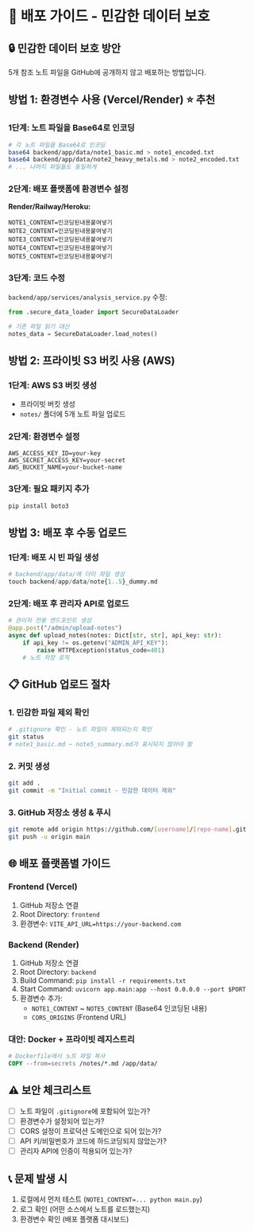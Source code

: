 # 🚀 배포 가이드 - 민감한 데이터 보호

## 🔒 민감한 데이터 보호 방안

5개 참조 노트 파일을 GitHub에 공개하지 않고 배포하는 방법입니다.

## 방법 1: 환경변수 사용 (Vercel/Render) ⭐ 추천

### 1단계: 노트 파일을 Base64로 인코딩

```bash
# 각 노트 파일을 Base64로 인코딩
base64 backend/app/data/note1_basic.md > note1_encoded.txt
base64 backend/app/data/note2_heavy_metals.md > note2_encoded.txt
# ... 나머지 파일들도 동일하게
```

### 2단계: 배포 플랫폼에 환경변수 설정

**Render/Railway/Heroku:**
```
NOTE1_CONTENT=인코딩된내용붙여넣기
NOTE2_CONTENT=인코딩된내용붙여넣기
NOTE3_CONTENT=인코딩된내용붙여넣기
NOTE4_CONTENT=인코딩된내용붙여넣기
NOTE5_CONTENT=인코딩된내용붙여넣기
```

### 3단계: 코드 수정

`backend/app/services/analysis_service.py` 수정:
```python
from .secure_data_loader import SecureDataLoader

# 기존 파일 읽기 대신
notes_data = SecureDataLoader.load_notes()
```

## 방법 2: 프라이빗 S3 버킷 사용 (AWS)

### 1단계: AWS S3 버킷 생성
- 프라이빗 버킷 생성
- `notes/` 폴더에 5개 노트 파일 업로드

### 2단계: 환경변수 설정
```
AWS_ACCESS_KEY_ID=your-key
AWS_SECRET_ACCESS_KEY=your-secret
AWS_BUCKET_NAME=your-bucket-name
```

### 3단계: 필요 패키지 추가
```bash
pip install boto3
```

## 방법 3: 배포 후 수동 업로드

### 1단계: 배포 시 빈 파일 생성
```python
# backend/app/data/에 더미 파일 생성
touch backend/app/data/note{1..5}_dummy.md
```

### 2단계: 배포 후 관리자 API로 업로드
```python
# 관리자 전용 엔드포인트 생성
@app.post("/admin/upload-notes")
async def upload_notes(notes: Dict[str, str], api_key: str):
    if api_key != os.getenv("ADMIN_API_KEY"):
        raise HTTPException(status_code=401)
    # 노트 저장 로직
```

## 📋 GitHub 업로드 절차

### 1. 민감한 파일 제외 확인
```bash
# .gitignore 확인 - 노트 파일이 제외되는지 확인
git status
# note1_basic.md ~ note5_summary.md가 표시되지 않아야 함
```

### 2. 커밋 생성
```bash
git add .
git commit -m "Initial commit - 민감한 데이터 제외"
```

### 3. GitHub 저장소 생성 & 푸시
```bash
git remote add origin https://github.com/[username]/[repo-name].git
git push -u origin main
```

## 🌐 배포 플랫폼별 가이드

### Frontend (Vercel)
1. GitHub 저장소 연결
2. Root Directory: `frontend`
3. 환경변수: `VITE_API_URL=https://your-backend.com`

### Backend (Render)
1. GitHub 저장소 연결
2. Root Directory: `backend`
3. Build Command: `pip install -r requirements.txt`
4. Start Command: `uvicorn app.main:app --host 0.0.0.0 --port $PORT`
5. 환경변수 추가:
   - `NOTE1_CONTENT` ~ `NOTE5_CONTENT` (Base64 인코딩된 내용)
   - `CORS_ORIGINS` (Frontend URL)

### 대안: Docker + 프라이빗 레지스트리
```dockerfile
# Dockerfile에서 노트 파일 복사
COPY --from=secrets /notes/*.md /app/data/
```

## ⚠️ 보안 체크리스트

- [ ] 노트 파일이 `.gitignore`에 포함되어 있는가?
- [ ] 환경변수가 설정되어 있는가?
- [ ] CORS 설정이 프로덕션 도메인으로 되어 있는가?
- [ ] API 키/비밀번호가 코드에 하드코딩되지 않았는가?
- [ ] 관리자 API에 인증이 적용되어 있는가?

## 📞 문제 발생 시

1. 로컬에서 먼저 테스트 (`NOTE1_CONTENT=... python main.py`)
2. 로그 확인 (어떤 소스에서 노트를 로드했는지)
3. 환경변수 확인 (배포 플랫폼 대시보드)